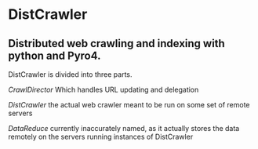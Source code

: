 DistCrawler
===========

Distributed web crawling and indexing with python and Pyro4.
------------------------------------------------------------

DistCrawler is divided into three parts.

*CrawlDirector* Which handles URL updating and delegation

*DistCrawler* the actual web crawler meant to be run on some set of remote servers

*DataReduce* currently inaccurately named, as it actually stores the data remotely on the servers running instances of DistCrawler



